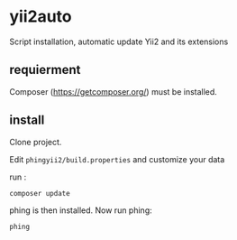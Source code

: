 # yii2auto
Script installation, automatic update Yii2 and its extensions

## requierment

Composer (https://getcomposer.org/) must be installed. 

## install

Clone project.

Edit `phingyii2/build.properties` and customize your data

run :

`composer update`

phing is then installed.
Now run phing:

`phing`
